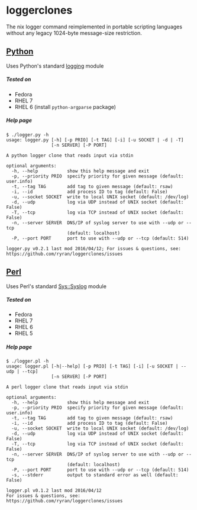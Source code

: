 # loggerclones
The nix logger command reimplemented in portable scripting languages without any legacy 1024-byte message-size restriction.

## [Python](https://github.com/ryran/loggerclones/logger.py)
Uses Python's standard [logging](https://docs.python.org/2/library/logging.html) module

##### Tested on
- Fedora
- RHEL 7
- RHEL 6 (install `python-argparse` package)

##### Help page

```
$ ./logger.py -h
usage: logger.py [-h] [-p PRIO] [-t TAG] [-i] [-u SOCKET | -d | -T]
                 [-n SERVER] [-P PORT]

A python logger clone that reads input via stdin

optional arguments:
  -h, --help           show this help message and exit
  -p, --priority PRIO  specify priority for given message (default: user.info)
  -t, --tag TAG        add tag to given message (default: rsaw)
  -i, --id             add process ID to tag (default: False)
  -u, --socket SOCKET  write to local UNIX socket (default: /dev/log)
  -d, --udp            log via UDP instead of UNIX socket (default: False)
  -T, --tcp            log via TCP instead of UNIX socket (default: False)
  -n, --server SERVER  DNS/IP of syslog server to use with --udp or --tcp
                       (default: localhost)
  -P, --port PORT      port to use with --udp or --tcp (default: 514)

logger.py v0.2.1 last mod 2016/04/12; For issues & questions, see:
https://github.com/ryran/loggerclones/issues
```

## [Perl](https://github.com/ryran/loggerclones/logger.pl)
Uses Perl's standard [Sys::Syslog](http://perldoc.perl.org/Sys/Syslog.html) module

##### Tested on
- Fedora
- RHEL 7
- RHEL 6
- RHEL 5

##### Help page

```
$ ./logger.pl -h
usage: logger.pl [-h|--help] [-p PRIO] [-t TAG] [-i] [-u SOCKET | --udp | --tcp]
                 [-n SERVER] [-P PORT]

A perl logger clone that reads input via stdin

optional arguments:
  -h, --help           show this help message and exit
  -p, --priority PRIO  specify priority for given message (default: user.info)
  -t, --tag TAG        add tag to given message (default: rsaw)
  -i, --id             add process ID to tag (default: False)
  -u, --socket SOCKET  write to local UNIX socket (default: /dev/log)
  -d, --udp            log via UDP instead of UNIX socket (default: False)
  -T, --tcp            log via TCP instead of UNIX socket (default: False)
  -n, --server SERVER  DNS/IP of syslog server to use with --udp or --tcp
                       (default: localhost)
  -P, --port PORT      port to use with --udp or --tcp (default: 514)
  -s, --stderr         output to standard error as well (default: False)

logger.pl v0.1.2 last mod 2016/04/12
For issues & questions, see: https://github.com/ryran/loggerclones/issues
```
